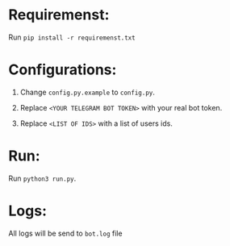 # Requiremenst:

Run  `pip install -r requiremenst.txt`


# Configurations:
1. Change `config.py.example` to `config.py`.

2. Replace `<YOUR TELEGRAM BOT TOKEN>` with your real bot token.
  
3. Replace  `<LIST OF IDS>` with a list of users ids.

# Run:
Run `python3 run.py`.

# Logs:
All logs will be send to `bot.log` file


